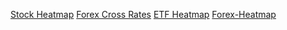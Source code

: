 [Stock Heatmap](https://pbqdhk.github.io/notion/StockHeatmap.html)
[Forex Cross Rates](https://pbqdhk.github.io/notion/forex-cross-rates.html)
[ETF Heatmap](https://pbqdhk.github.io/notion/ETF-Heatmap.html)
[Forex-Heatmap](https://pbqdhk.github.io/notion/Forex-Heatmap.html)
